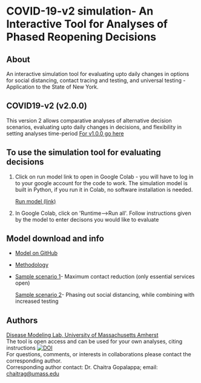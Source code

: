# COVID-19-v2 simulation- An Interactive Tool for Analyses of Phased Reopening Decisions

## About
An interactive simulation tool for evaluating upto daily changes in options for social distancing, contact tracing and testing, and universal testing - Application to the State of New York. 

## COVID19-v2 (v2.0.0) 
This version 2 allows comparative analyses of alternative decision scenarios, evaluating upto daily changes in decisions, and flexibility in setting analyses time-period 
[For v1.0.0 go here](https://diseasemodeling.github.io/COVID19/)

## To use the simulation tool for evaluating decisions 
1. Click on run model link to open in Google Colab - you will have to log in to your google account for the code to work. The simulation model is built in Python, if you run it in Colab, no software installation is needed.

      [Run model (link)](https://colab.research.google.com/drive/1c-abLtgDlDz4YNLw9WU1f0DvQil1RQEd?authuser=1#scrollTo=kZsCnldC-obW) 
      
2. In Google Colab, click on 'Runtime-->Run all'. Follow instructions given by the model to enter decisons you would like to evaluate 
   
## Model download and info
 
   - [Model on GitHub](https://github.com/diseasemodeling/COVID19-v2) 
   
   - [Methodology](Methodology.pdf) 
   
   - [Sample scenario 1](figure/Scenario1.pdf)- Maximum contact reduction (only essential services open) 
   
     [Sample scenario 2](figure/Scenario2.pdf)- Phasing out social distancing, while combining with increased testing
   

## Authors
[Disease Modeling Lab, University of Massachusetts Amherst](https://blogs.umass.edu/chaitrag/chaitra-gopalappa/) \
The tool is open access and can be used for your own analyses, citing instructions [![DOI](https://zenodo.org/badge/266425269.svg)](https://zenodo.org/badge/latestdoi/266425269) \
For questions, comments, or interests in collaborations please contact the corresponding author. \
Corresponding author contact: Dr. Chaitra Gopalappa; email: chaitrag@umass.edu 




